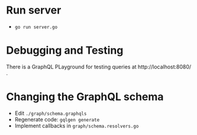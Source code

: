 # Run server

* ```go run server.go```

# Debugging and Testing

There is a GraphQL PLayground for testing queries at http://localhost:8080/ .

# Changing the GraphQL schema

* Edit ```./graph/schema.graphqls```
* Regenerate code: ```gqlgen generate```
* Implement callbacks in ```graph/schema.resolvers.go```
